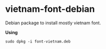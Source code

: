 vietnam-font-debian
===================

Debian package to install mostly vietnam font.

**Using**

    sudo dpkg -i font-vietnam.deb
